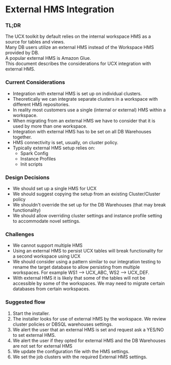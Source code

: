 # External HMS Integration
### TL;DR
The UCX toolkit by default relies on the internal workspace HMS as a source for tables and views.
<br/>Many DB users utilize an external HMS instead of the Workspace HMS provided by DB.
<br/>A popular external HMS is Amazon Glue.
<br/>This document describes the considerations for UCX integration with external HMS.

### Current Considerations
- Integration with external HMS is set up on individual clusters.
- Theoretically we can integrate separate clusters in a workspace with different HMS repositories.
- In reality most customers use a single (internal or external) HMS within a workspace.
- When migrating from an external HMS we have to consider that it is used by more than one workspace.
- Integration with external HMS has to be set on all DB Warehouses together.
- HMS connectivity is set, usually, on cluster policy.
- Typically external HMS setup relies on:
  - Spark Config
  - Instance Profiles
  - Init scripts

### Design Decisions
- We should set up a single HMS for UCX
- We should suggest copying the setup from an existing Cluster/Cluster policy
- We shouldn't override the set up for the DB Warehouses (that may break functionality)
- We should allow overriding cluster settings and instance profile setting to accommodate novel settings.

### Challenges
- We cannot support multiple HMS
- Using an external HMS to persist UCX tables will break functionality for a second workspace using UCX
- We should consider using a pattern similar to our integration testing to rename the target database to allow persisting from multiple workspaces. For example WS1 --> UCX_ABC, WS2 --> UCX_DEF.
- With external HMS it is likely that some of the tables will not be accessible by some of the workspaces. We may need to migrate certain databases from certain workspaces.

### Suggested flow
1. Start the installer.
2. The installer looks for use of external HMS by the workspace. We review cluster policies or DBSQL warehouses settings.
3. We alert the user that an external HMS is set and request ask a YES/NO to set external HMS.
4. We alert the user if they opted for external HMS and the DB Warehouses are not set for external HMS
5. We update the configuration file with the HMS settings.
6. We set the job clusters with the required External HMS settings.
